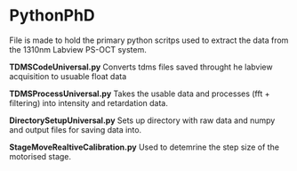 # PythonPhD

File is made to hold the primary python scritps used to extract the data from the 1310nm Labview PS-OCT system.

**TDMSCodeUniversal.py**
Converts tdms files saved throught he labview acquisition to usuable float data

**TDMSProcessUniversal.py**
Takes the usable data and processes (fft + filtering) into intensity and retardation data.

**DirectorySetupUniversal.py**
Sets up directory with raw data and numpy and output files for saving data into.

**StageMoveRealtiveCalibration.py**
Used to detemrine the step size of the motorised stage.
